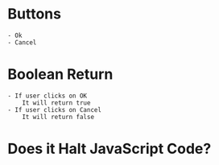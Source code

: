 # Buttons 
    - Ok
    - Cancel
# Boolean Return
    - If user clicks on OK 
        It will return true
    - If user clicks on Cancel
        It will return false
# Does it Halt JavaScript Code?